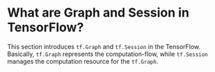 # What are Graph and Session in TensorFlow?

This section introduces ```tf.Graph``` and ```tf.Session``` in the
TensorFlow. Basically, ```tf.Graph``` represents the computation-flow,
while ```tf.Session``` manages the computation resource for the
```tf.Graph```.